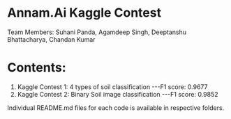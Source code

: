 # Annam.Ai Kaggle Contest
Team Members: Suhani Panda, Agamdeep Singh, Deeptanshu Bhattacharya, Chandan Kumar

# Contents:
1. Kaggle Contest 1: 4 types of soil classification
---F1 score: 0.9677
2. Kaggle Contest 2: Binary Soil image classification
---F1 score: 0.9852

Individual README.md files for each code is available in respective folders.
